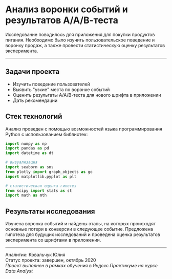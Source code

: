 # Анализ воронки событий и результатов А/А/В-теста
Исследование поводилось для приложения для покупки продуктов питания. Необходимо было изучить пользовательское поведение и воронку продаж, а также провести статистическую оценку результатов эксперимента.  
____
## Задачи проекта
* Изучить поведение пользователей   
* Выявить "узкие" места по воронке событий   
* Оценить результаты А/А/В-теста для нового шрифта в приложении  
* Дать рекомендации  

## Стек технологий
Анализ проведен с помощью возможностей языка программирования Python с использованием библиотек:
```python
import numpy as np
import pandas as pd
import datetime as dt

# визуализация
import seaborn as sns
from plotly import graph_objects as go 
import matplotlib.pyplot as plt

# статистическая оценка гипотез
from scipy import stats as st
import math as mth
```
## Результаты исследования
Изучена воронка событий и найдены этапы, на которых происходят основные потери в конверсии в следующее событие. Предложена гипотеза для будущих исследований и проведена оценка результатов эксперимента со шрифтами в приложении.
_____
Аналитик: Ковальчук Юлия  
Статус проекта: завершен, октябрь 2020  
*Проект выполнен в рамках обучения в Яндекс.Практикуме на курсе Data Analyst*